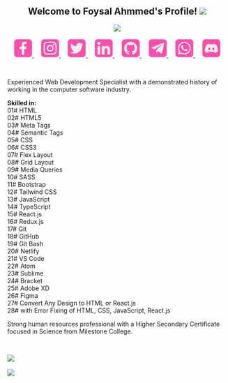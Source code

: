 <h2 align="center">
Welcome to Foysal Ahmmed's Profile!
<img src="https://media.giphy.com/media/hvRJCLFzcasrR4ia7z/giphy.gif" width="28">
</h2>

<p align="center">
<img src="https://readme-typing-svg.herokuapp.com/?lines=I%20am%20a%20Web%20Developer%20%26%20Designer;Learning%20Full%20Stack%20Development;Also%20Learning%20MERN%20Stack%20Development;12%20Years%2B%20Educational%20Experience;01%20Year%2B%20Coding%20Experience;40%2B%20Projects%20Completed;04%2B%20Languages%20Learned&font=baloo%20da%202&center=true&height=45&color=fa4eab&vCenter=true&size=20">
</p>

<p align="center">
<a href="https://facebook.com/pmfoysalz" target="_blank">
<img src="icons/facebook.png" alt="Facebook" title="Facebook" height="42" width="42"/>
</a>
&nbsp;
&nbsp;
<a href="https://instagram.com/pmfoysalz" target="_blank">
<img src="icons/instagram.png" alt="Instagram" title="Instagram" height="42" width="42"/>
</a>
&nbsp;
&nbsp;
<a href="https://twitter.com/pmfoysal" target="_blank">
<img src="icons/twitter.png" alt="Twitter" title="Twitter" height="42" width="42"/>
</a>
&nbsp;
&nbsp;
<a href="https://linkedin.com/in/pmfoysal" target="_blank">
<img src="icons/linkedin.png" alt="LinkedIn" title="LinkedIn" height="42" width="42"/>
</a>
&nbsp;
&nbsp;
<a href="https://github.com/pmfoysalz" target="_blank">
<img src="icons/github.png" alt="GitHub" title="GitHub" height="42" width="42"/>
</a>
&nbsp;
&nbsp;
<a href="https://t.me/pmfoysal" target="_blank">
<img src="icons/telegram.png" alt="Telegram" title="Telegram" height="42" width="42"/>
</a>
&nbsp;
&nbsp;
<a href="https://wa.me/+8801645114090" target="_blank">
<img src="icons/whatsapp.png" alt="Whatsapp" title="Whatsapp" height="42" width="42"/>
</a>
&nbsp;
&nbsp;
<a href="https://discordapp.com/users/922855397981814804" target="_blank">
<img src="icons/discord.png" alt="Discord" title="Discord" height="42" width="42"/>
</a>
</p>

<br>

Experienced Web Development Specialist with a demonstrated history of working in the computer software industry.

**Skilled in:** <br>
01# HTML <br>
02# HTML5 <br>
03# Meta Tags <br>
04# Semantic Tags <br>
05# CSS <br>
06# CSS3 <br>
07# Flex Layout <br>
08# Grid Layout <br>
09# Media Queries <br>
10# SASS <br>
11# Bootstrap <br>
12# Tailwind CSS <br>
13# JavaScript <br>
14# TypeScript <br>
15# React.js <br>
16# Redux.js <br>
17# Git <br>
18# GitHub <br>
19# Git Bash <br>
20# Netlify <br>
21# VS Code <br>
22# Atom <br>
23# Sublime <br>
24# Bracket <br>
25# Adobe XD <br>
26# Figma <br>
27# Convert Any Design to HTML or React.js <br>
28# with Error Fixing of HTML, CSS, JavaScript, React.js

Strong human resources professional with a Higher Secondary Certificate focused in Science from Milestone College.

<br>

![](https://github-readme-stats.vercel.app/api?username=pmfoysal&count_private=true&show_icons=true&hide_border=true&border_radius=15&bg_color=2c323a&text_color=eee&icon_color=fa4eab&title_color=fa4eab&cache_seconds=1800&include_all_commits=true&custom_title=Overall%20Activity%20of%20Foysal%20Ahmmed)

![](https://github-readme-stats.vercel.app/api/top-langs/?username=pmfoysal&count_private=true&show_icons=true&hide_border=true&border_radius=15&bg_color=2c323a&text_color=eee&icon_color=fa4eab&title_color=fa4eab&cache_seconds=1800&langs_count=10)

